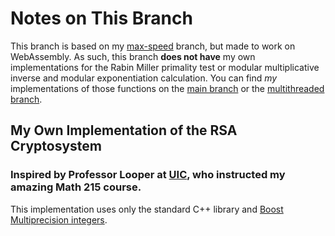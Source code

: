 # Notes on This Branch
This branch is based on my [max-speed](https://github.com/CJacob314/RSA-Implementation/tree/max-speed) branch, but made to work on WebAssembly. As such, this branch **does not have** my own implementations for the Rabin Miller primality test or modular multiplicative inverse and modular exponentiation calculation. You can find *my* implementations of those functions on the [main branch](https://github.com/CJacob314/RSA-Implementation/tree/main) or the [multithreaded branch](https://github.com/CJacob314/RSA-Implementation/tree/multithreaded).

## My Own Implementation of the RSA Cryptosystem

### Inspired by Professor Looper at [UIC](https://mscs.uic.edu/profiles/nrlooper/), who instructed my amazing Math 215 course.

This implementation uses only the standard C++ library and [Boost Multiprecision integers](https://www.boost.org/doc/libs/1_82_0/libs/multiprecision/doc/html/boost_multiprecision/tut/ints/cpp_int.html).